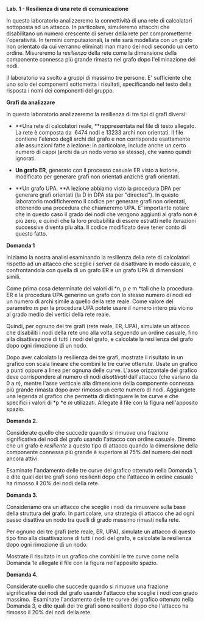 **Lab. 1 - Resilienza di una rete di comunicazione**

In questo laboratorio analizzeremo la connettività di una rete di calcolatori
sottoposta ad un attacco. In particolare, simuleremo attacchi che disabilitano
un numero crescente di server della rete per comprometterne l'operatività. In
termini computazionali, la rete sarà modellata con un grafo non orientato da cui
verranno eliminati man mano dei nodi secondo un certo ordine. Misureremo
la *resilienza* della rete come la dimensione della componente connessa più
grande rimasta nel grafo dopo l'eliminazione dei nodi.

Il laboratorio va svolto a gruppi di massimo tre persone. E' sufficiente che uno
solo dei componenti sottometta i risultati, specificando nel testo della
risposta i nomi dei componenti del gruppo.

**Grafi da analizzare**

In questo laboratorio analizzeremo la resilienza di tre tipi di grafi diversi:

-   **Una rete di calcolatori reale, **rappresentata nel file di testo allegato.
    La rete è composta da  6474 nodi e 13233 archi non orientati. Il file
    contiene l'elenco degli archi del grafo e non corrisponde esattamente alle
    assunzioni fatte a lezione: in particolare, include anche un certo numero di
    cappi (archi da un nodo verso se stesso), che vanno quindi ignorati.

-   **Un grafo ER**, generato con il processo casuale ER visto a lezione,
    modificato per generare grafi non orientati anziché grafi orientati.

-   **Un grafo UPA. **A lezione abbiamo visto la procedura DPA per generare
    grafi orientati (la D in DPA sta per "directed"). In questo laboratorio
    modificheremo il codice per generare grafi non orientati, ottenendo una
    procedura che chiameremo UPA. E' importante notare che in questo caso il
    grado dei nodi che vengono aggiunti al grafo non è più zero, e quindi che la
    loro probabilità di essere estratti nelle iterazioni successive diventa più
    alta. Il codice modificato deve tener conto di questo fatto.

**Domanda 1**

Iniziamo la nostra analisi esaminando la resilienza della rete di calcolatori
rispetto ad un attacco che sceglie i server da disattivare in modo casuale, e
confrontandola con quella di un grafo ER e un grafo UPA di dimensioni simili.

Come prima cosa determinate dei valori di *n, p *e* m *tali che la procedura ER
e la procedura UPA generino un grafo con lo stesso numero di nodi ed un numero
di archi simile a quello della rete reale. Come valore del parametro *m* per la
procedura UPA potete usare il numero intero più vicino al grado medio dei
vertici della rete reale.

Quindi, per ognuno dei tre grafi (rete reale, ER, UPA), simulate un attacco che
disabiliti i nodi della rete uno alla volta seguendo un ordine casuale, fino
alla disattivazione di tutti i nodi del grafo, e calcolate la resilienza del
grafo dopo ogni rimozione di un nodo.

Dopo aver calcolato la resilienza dei tre grafi, mostrate il risultato in un
grafico con scala lineare che combini le tre curve ottenute. Usate un grafico a
punti oppure a linea per ognuna delle curve. L'asse orizzontale del grafico deve
corrispondere al numero di nodi *disattivati* dall'attacco (che variano da 0
a *n*), mentre l'asse verticale alla dimensione della componente connessa più
grande rimasta dopo aver rimosso un certo numero di nodi. Aggiungete una legenda
al grafico che permetta di distinguere le tre curve e che specifici i valori
di *p *e *m* utilizzati. Allegate il file con la figura nell'apposito spazio.

**Domanda 2.**

Considerate quello che succede quando si rimuove una frazione significativa dei
nodi del grafo usando l'attacco con ordine casuale. Diremo che un grafo
è *resiliente* a questo tipo di attacco quando la dimensione della componente
connessa più grande è superiore al 75% del numero dei nodi ancora attivi. 

Esaminate l'andamento delle tre curve del grafico ottenuto nella Domanda 1, e
dite quali dei tre grafi sono resilienti dopo che l'attacco in ordine casuale ha
rimosso il 20% dei nodi della rete.

**Domanda 3.**

Consideriamo ora un attacco che sceglie i nodi da rimuovere sulla base della
struttura del grafo. In particolare, una strategia di attacco che ad ogni passo
disattiva un nodo tra quelli di grado massimo rimasti nella rete. 

Per ognuno dei tre grafi (rete reale, ER, UPA), simulate un attacco di questo
tipo fino alla disattivazione di tutti i nodi del grafo, e calcolate la
resilienza dopo ogni rimozione di un nodo.

Mostrate il risultato in un grafico che combini le tre curve come nella Domanda
1e allegate il file con la figura nell'apposito spazio.

**Domanda 4.**

Considerate quello che succede quando si rimuove una frazione significativa dei
nodi del grafo usando l'attacco che sceglie i nodi con grado massimo.  Esaminate
l'andamento delle tre curve del grafico ottenuto nella Domanda 3, e dite quali
dei tre grafi sono resilienti dopo che l'attacco ha rimosso il 20% dei nodi
della rete.
